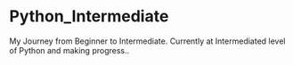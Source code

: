 # Python_Intermediate
My Journey from Beginner to Intermediate.
Currently at Intermediated level of Python and making progress..
